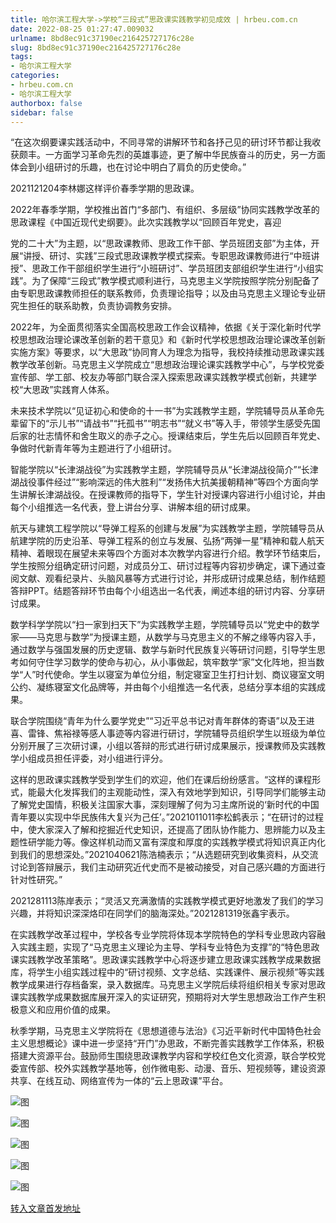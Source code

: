 ```yaml
---
title: 哈尔滨工程大学->学校“三段式”思政课实践教学初见成效 | hrbeu.com.cn
date: 2022-08-25 01:27:47.009032
urlname: 8bd8ec91c37190ec216425727176c28e
slug: 8bd8ec91c37190ec216425727176c28e
tags: 
- 哈尔滨工程大学
categories:
- hrbeu.com.cn
- 哈尔滨工程大学
authorbox: false
sidebar: false
---
```

“在这次纲要课实践活动中，不同寻常的讲解环节和各抒己见的研讨环节都让我收获颇丰。一方面学习革命先烈的英雄事迹，更了解中华民族奋斗的历史，另一方面体会到小组研讨的乐趣，也在讨论中明白了肩负的历史使命。”

2021121204李林娜这样评价春季学期的思政课。

2022年春季学期，学校推出首门“多部门、有组织、多层级”协同实践教学改革的思政课程《中国近现代史纲要》。此次实践教学以“回顾百年党史，喜迎
<!--more-->
党的二十大”为主题，以“思政课教师、思政工作干部、学员班团支部”为主体，开展“讲授、研讨、实践”三段式思政课教学模式探索。专职思政课教师进行“中班讲授”、思政工作干部组织学生进行“小班研讨”、学员班团支部组织学生进行“小组实践”。为了保障“三段式”教学模式顺利进行，马克思主义学院按照学院分别配备了由专职思政课教师担任的联系教师，负责理论指导；以及由马克思主义理论专业研究生担任的联系助教，负责协调教务安排。

2022年，为全面贯彻落实全国高校思政工作会议精神，依据《关于深化新时代学校思想政治理论课改革创新的若干意见》和《新时代学校思想政治理论课改革创新实施方案》等要求，以“大思政”协同育人为理念为指导，我校持续推动思政课实践教学改革创新。马克思主义学院成立“思想政治理论课实践教学中心”，与学校党委宣传部、学工部、校友办等部门联合深入探索思政课实践教学模式创新，共建学校“大思政”实践育人体系。

未来技术学院以“见证初心和使命的十一书”为实践教学主题，学院辅导员从革命先辈留下的“示儿书”“请战书”“托孤书”“明志书”“就义书”等入手，带领学生感受先国后家的壮志情怀和舍生取义的赤子之心。授课结束后，学生先后以回顾百年党史、争做时代新青年等为主题进行了小组研讨。

智能学院以“长津湖战役”为实践教学主题，学院辅导员从“长津湖战役简介”“长津湖战役事件经过”“影响深远的伟大胜利”“发扬伟大抗美援朝精神”等四个方面向学生讲解长津湖战役。在授课教师的指导下，学生针对授课内容进行小组讨论，并由每个小组推选一名代表，登上讲台分享、讲解本组的研讨成果。

航天与建筑工程学院以“导弹工程系的创建与发展”为实践教学主题，学院辅导员从航建学院的历史沿革、导弹工程系的创立与发展、弘扬“两弹一星”精神和载人航天精神、着眼现在展望未来等四个方面对本次教学内容进行介绍。教学环节结束后，学生按照分组确定研讨问题，对成员分工、研讨过程等内容初步确定，课下通过查阅文献、观看纪录片、头脑风暴等方式进行讨论，并形成研讨成果总结，制作结题答辩PPT。结题答辩环节由每个小组选出一名代表，阐述本组的研讨内容、分享研讨成果。

数学科学学院以“扫一家到扫天下”为实践教学主题，学院辅导员以“党史中的数学家——马克思与数学”为授课主题，从数学与马克思主义的不解之缘等内容入手，通过数学与强国发展的历史逻辑、数学与新时代民族复兴等研讨问题，引导学生思考如何守住学习数学的使命与初心，从小事做起，筑牢数学“家”文化阵地，担当数学“人”时代使命。学生以寝室为单位分组，制定寝室卫生打扫计划、商议寝室文明公约、凝练寝室文化品牌等，并由每个小组推选一名代表，总结分享本组的实践成果。

联合学院围绕“青年为什么要学党史”“习近平总书记对青年群体的寄语”以及王进喜、雷锋、焦裕禄等感人事迹等内容进行研讨，学院辅导员组织学生以班级为单位分别开展了三次研讨课，小组以答辩的形式进行研讨成果展示，授课教师及实践教学小组成员担任评委，对小组进行评分。

这样的思政课实践教学受到学生们的欢迎，他们在课后纷纷感言。“这样的课程形式，能最大化发挥我们的主观能动性，深入有效地学到知识，引导同学们能够主动了解党史国情，积极关注国家大事，深刻理解了何为习主席所说的‘新时代的中国青年要以实现中华民族伟大复兴为己任’。”2021011011李松鹤表示；“在研讨的过程中，使大家深入了解和挖掘近代史知识，还提高了团队协作能力、思辨能力以及主题性研学能力等。像这样机动而又富有深度和厚度的实践教学模式将知识真正内化到我们的思想深处。”2021040621陈浩楠表示；“从选题研究到收集资料，从交流讨论到答辩展示，我们主动研究近代史而不是被动接受，对自己感兴趣的方面进行针对性研究。”

2021281113陈岸表示；“灵活又充满激情的实践教学模式更好地激发了我们的学习兴趣，并将知识深深烙印在同学们的脑海深处。”2021281319张鑫宇表示。

在实践教学改革过程中，学校各专业学院将体现本学院特色的学科专业思政内容融入实践主题，实现了“马克思主义理论为主导、学科专业特色为支撑”的“特色思政课实践教学改革策略”。思政课实践教学中心将逐步建立思政课实践教学成果数据库，将学生小组实践过程中的“研讨视频、文字总结、实践课件、展示视频”等实践教学成果进行存档备案，录入数据库。马克思主义学院后续将组织相关专家对思政课实践教学成果数据库展开深入的实证研究，预期将对大学生思想政治工作产生积极意义和应用价值的成果。

秋季学期，马克思主义学院将在《思想道德与法治》《习近平新时代中国特色社会主义思想概论》课中进一步坚持“开门”办思政，不断完善实践教学工作体系，积极搭建大资源平台。鼓励师生围绕思政课教学内容和学校红色文化资源，联合学校党委宣传部、校外实践教学基地等，创作微电影、动漫、音乐、短视频等，建设资源共享、在线互动、网络宣传为一体的“云上思政课”平台。

![图](http://gongxue.cn/__local/0/0F/A9/B94267E0529E014B210FA53B760_7126A660_C93E.jpg)

![图](http://gongxue.cn/__local/6/05/AC/EF043311CA8D4431864DDD0F025_15E8C154_FFFE.jpg)

![图](http://gongxue.cn/__local/6/C1/14/41FBE519C249F02F1909BE08EEB_82C74D97_B87F.jpg)

![图](http://gongxue.cn/__local/2/D1/5B/14DD8C02E4C9D3580B3FBC78BBD_5EE1B9C2_EDEE.jpg)

![图](http://gongxue.cn/__local/C/C5/5F/4F48CAB2960E251A00EE993DC1A_41596067_16E8E.jpg)

[转入文章首发地址](http://gongxue.cn/info/1141/72511.htm)